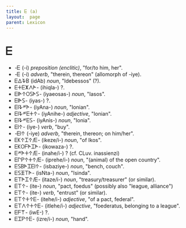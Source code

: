 ```yaml
---
title: 𐊆 (a)
layout:  page
parent: Lexicon
---
```




# 𐊆


- -𐊆 (-i) *preposition (enclitic)*, "for/to him, her".
- -𐊆 (-i) *adverb*, "therein, thereon" (allomorph of -iye).
- 𐊆𐊅𐊙𐊂 (idAb) *noun*, "Idebessos" (?).
- 𐊆𐊛𐊆𐊌𐊍𐊀- (ihiqla-) ?.
- 𐊆𐊊𐊀𐊁𐊒𐊖𐊀𐊖- (iyaeosas-) *noun*, "Iasos".
- 𐊆𐊊𐊀𐊖- (iyas-) ?.
- 𐊆𐊊𐊙𐊏𐊀- (iyAna-) *noun*, "Ionian".
- 𐊆𐊊𐊙𐊏𐊆𐊛𐊁- (iyAnihe-) *adjective*, "Ionian".
- 𐊆𐊊𐊙𐊏𐊆𐊖- (iyAnis-) *noun*, "Ionia".
- 𐊆𐊊𐊁- (iye-) *verb*, "buy".
- -𐊆𐊊𐊁 (-iye) *adverb*, "therein, thereon; on him/her".
- 𐊆𐊋𐊁𐊈𐊁/𐊆- (ikeze/i-) *noun*, "of Ikos".
- 𐊆𐊋𐊒𐊇𐊀𐊈𐊀- (ikowaza-) ?.
- 𐊆𐊏𐊀𐊛𐊁/𐊆- (inahe/i-) ? (cf. CLuv. inassienzi)
- 𐊆𐊓𐊕𐊁𐊛𐊁/𐊆- (iprehe/i-) *noun*, "(animal) of the open country".
- 𐊆𐊖𐊂𐊀𐊈𐊆𐊊𐊁- (isbaziye-) *noun*, "bench, couch".
- 𐊆𐊖𐊑𐊗𐊀- (isNta-) *noun*, "Isinda".
- 𐊆𐊗𐊀𐊈𐊁/𐊆- (itaze/i-) *noun*, "treasury/treasurer" (or similar).
- 𐊆𐊗𐊁- (ite-) *noun*, "pact, foedus" (possibly also "league, alliance")
- 𐊆𐊗𐊁- (ite-) *verb*, "entrust" (or similar).
- 𐊆𐊗𐊁𐊛𐊁𐊆- (itehe/i-) *adjective*, "of a pact, federal".
- 𐊆𐊗𐊍𐊁𐊛𐊁𐊆- (itlehe/i-) *adjective*, "foederatus, belonging to a league".
- 𐊆𐊇𐊚- (iwE-) ?.
- 𐊆𐊈𐊕𐊁𐊆- (izre/i-) *noun*, "hand".